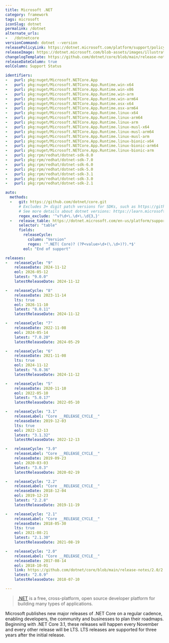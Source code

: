 ```yaml
---
title: Microsoft .NET
category: framework
tags: microsoft
iconSlug: dotnet
permalink: /dotnet
alternate_urls:
-   /dotnetcore
versionCommand: dotnet --version
releasePolicyLink: https://dotnet.microsoft.com/platform/support/policy/dotnet-core
releaseImage: https://dotnet.microsoft.com/blob-assets/images/illustrations/release-schedule-dark.svg
changelogTemplate: https://github.com/dotnet/core/blob/main/release-notes/{{"__LATEST__"|split:'.'|slice:0,2|join:'.'}}/__LATEST__/__LATEST__.md
releaseDateColumn: true
eolColumn: Support Status

identifiers:
-   purl: pkg:nuget/Microsoft.NETCore.App
-   purl: pkg:nuget/Microsoft.NETCore.App.Runtime.win-x64
-   purl: pkg:nuget/Microsoft.NETCore.App.Runtime.win-x86
-   purl: pkg:nuget/Microsoft.NETCore.App.Runtime.win-arm
-   purl: pkg:nuget/Microsoft.NETCore.App.Runtime.win-arm64
-   purl: pkg:nuget/Microsoft.NETCore.App.Runtime.osx-x64
-   purl: pkg:nuget/Microsoft.NETCore.App.Runtime.osx-arm64
-   purl: pkg:nuget/Microsoft.NETCore.App.Runtime.linux-x64
-   purl: pkg:nuget/Microsoft.NETCore.App.Runtime.linux-arm64
-   purl: pkg:nuget/Microsoft.NETCore.App.Runtime.linux-arm
-   purl: pkg:nuget/Microsoft.NETCore.App.Runtime.linux-musl-x64
-   purl: pkg:nuget/Microsoft.NETCore.App.Runtime.linux-musl-arm64
-   purl: pkg:nuget/Microsoft.NETCore.App.Runtime.linux-musl-arm
-   purl: pkg:nuget/Microsoft.NETCore.App.Runtime.linux-bionic-x64
-   purl: pkg:nuget/Microsoft.NETCore.App.Runtime.linux-bionic-arm64
-   purl: pkg:nuget/Microsoft.NETCore.App.Runtime.linux-bionic-arm
-   purl: pkg:rpm/redhat/dotnet-sdk-8.0
-   purl: pkg:rpm/redhat/dotnet-sdk-7.0
-   purl: pkg:rpm/redhat/dotnet-sdk-6.0
-   purl: pkg:rpm/redhat/dotnet-sdk-5.0
-   purl: pkg:rpm/redhat/dotnet-sdk-3.1
-   purl: pkg:rpm/redhat/dotnet-sdk-3.0
-   purl: pkg:rpm/redhat/dotnet-sdk-2.1

auto:
  methods:
  -   git: https://github.com/dotnet/core.git
      # Excludes 3+ digit patch versions for SDKs, such as https://github.com/dotnet/core/releases/tag/v3.1.201,
      # See more details about dotnet versions: https://learn.microsoft.com/dotnet/core/versions/
      regex_exclude: '^v?\d+\.\d+\.\d{3,}'
  -   release_table: https://dotnet.microsoft.com/en-us/platform/support/policy/dotnet-core
      selector: "table"
      fields:
        releaseCycle:
          column: "Version"
          regex: '^.NET( Core)? (?P<value>\d+(\.\d+)?).*$'
        eol: "End of support"

releases:
-   releaseCycle: "9"
    releaseDate: 2024-11-12
    eol: 2026-05-12
    latest: "9.0.0"
    latestReleaseDate: 2024-11-12

-   releaseCycle: "8"
    releaseDate: 2023-11-14
    lts: true
    eol: 2026-11-10
    latest: "8.0.11"
    latestReleaseDate: 2024-11-12

-   releaseCycle: "7"
    releaseDate: 2022-11-08
    eol: 2024-05-14
    latest: "7.0.20"
    latestReleaseDate: 2024-05-29

-   releaseCycle: "6"
    releaseDate: 2021-11-08
    lts: true
    eol: 2024-11-12
    latest: "6.0.36"
    latestReleaseDate: 2024-11-12

-   releaseCycle: "5"
    releaseDate: 2020-11-10
    eol: 2022-05-10
    latest: "5.0.17"
    latestReleaseDate: 2022-05-10

-   releaseCycle: "3.1"
    releaseLabel: "Core __RELEASE_CYCLE__"
    releaseDate: 2019-12-03
    lts: true
    eol: 2022-12-13
    latest: "3.1.32"
    latestReleaseDate: 2022-12-13

-   releaseCycle: "3.0"
    releaseLabel: "Core __RELEASE_CYCLE__"
    releaseDate: 2019-09-23
    eol: 2020-03-03
    latest: "3.0.3"
    latestReleaseDate: 2020-02-19

-   releaseCycle: "2.2"
    releaseLabel: "Core __RELEASE_CYCLE__"
    releaseDate: 2018-12-04
    eol: 2019-12-23
    latest: "2.2.8"
    latestReleaseDate: 2019-11-19

-   releaseCycle: "2.1"
    releaseLabel: "Core __RELEASE_CYCLE__"
    releaseDate: 2018-05-30
    lts: true
    eol: 2021-08-21
    latest: "2.1.30"
    latestReleaseDate: 2021-08-19

-   releaseCycle: "2.0"
    releaseLabel: "Core __RELEASE_CYCLE__"
    releaseDate: 2017-08-14
    eol: 2018-10-01
    link: https://github.com/dotnet/core/blob/main/release-notes/2.0/2.0.9.md
    latest: "2.0.9"
    latestReleaseDate: 2018-07-10

---
```


> [.NET](https://dotnet.microsoft.com/) is a free, cross-platform, open source developer platform
> for building many types of applications.

Microsoft publishes new major releases of .NET Core on a regular cadence, enabling developers, the
community and businesses to plan their roadmaps. Beginning with .NET Core 3.1, these releases will
happen every November and every other release will be LTS. LTS releases are supported for three
years after the initial release.

